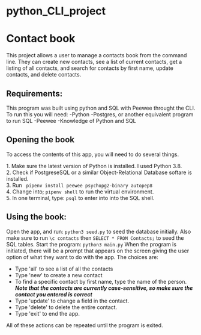 # python_CLI_project
# Contact book

This project allows a user to manage a contacts book from the command line. They can create new contacts, see a list of current contacts, get a listing of all contacts, and search for contacts by first name, update contacts, and delete contacts.
## Requirements:
This program was built using python and SQL with Peewee throught the CLI. To run this you will need:
    -Python 
    -Postgres, or another equivalent program to run SQL
    -Peewee
    -Knowledge of Python and SQL


## Opening the book
To access the contents of this app, you will need to do several things. 
    <dl>
        <dt>1. Make sure the latest version of Python is installed. I used Python 3.8.</dt>
        <dt>2. Check if PostgreseSQL or a similar Object-Relational Database softare is installed. </dt>
        <dt>3. Run
    ``` 
    pipenv install peewee psychopg2-binary autopep8
    ```</dt>
        <dt>4. Change into; ```pipenv shell``` to run the virtual environment.</dt>
        <dt>5. In one terminal, type: ```psql``` to enter into into the SQL shell.</dt>
    </dl>
    <!-- 6. Make sure there is a database created for your contacts to be store in. If you need to create one:
        ```CREATE DATABASE  <name>```
       -->
## Using the book:
Open the app, and run: ```python3 seed.py``` to seed the database initially. Also make sure to run ```\c contacts``` then ```SELECT * FROM Contacts;``` to seed the SQL tables.
Start the program: ```python3 main.py```
When the program is initiated, there will be a prompt that appears on the screen giving the user option of what they want to do with the app. The choices are: 

- Type 'all' to see a list of all the contacts
- Type 'new' to create a new contact
- To find a specific contact by first name, type the name of the person. 
    ***Note that the contacts are currently case-sensitive, so make sure the contact you entered is correct***
- Type 'update' to change a field in the contact.
- Type 'delete' to delete the entire contact.
- Type 'exit' to end the app.

All of these actions can be repeated until the program is exited.